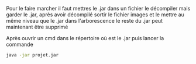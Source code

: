 Pour le faire marcher il faut mettres le .jar dans un fichier le décompiler mais garder le .jar, après avoir décompilé sortir le fichier images et le mettre au même niveau que le .jar dans l'arborescence le reste du .jar peut maintenant être supprimé 

Après ouvrir un cmd dans le répertoire où est le .jar puis lancer la commande 

```cmd
java -jar projet.jar
```

